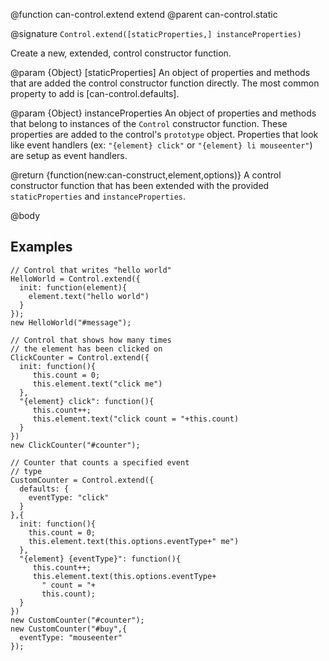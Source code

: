 @function can-control.extend extend
@parent can-control.static

@signature `Control.extend([staticProperties,] instanceProperties)`

Create a new, extended, control constructor 
function. 

@param {Object} [staticProperties] An object of properties and methods that are added the control constructor 
function directly. The most common property to add is [can-control.defaults].

@param {Object} instanceProperties An object of properties and methods that belong to 
instances of the `Control` constructor function. These properties are added to the
control's `prototype` object. Properties that
look like event handlers (ex: `"{element} click"` or `"{element} li mouseenter"`) are setup
as event handlers.

@return {function(new:can-construct,element,options)} A control constructor function that has been
extended with the provided `staticProperties` and `instanceProperties`.

@body

## Examples

    // Control that writes "hello world"
    HelloWorld = Control.extend({
      init: function(element){
        element.text("hello world")  
      }
    });
    new HelloWorld("#message");
    
    // Control that shows how many times
    // the element has been clicked on
    ClickCounter = Control.extend({
      init: function(){
         this.count = 0;
         this.element.text("click me")
      },
      "{element} click": function(){
         this.count++;
         this.element.text("click count = "+this.count)
      }
    })
    new ClickCounter("#counter");
 
    // Counter that counts a specified event
    // type
    CustomCounter = Control.extend({
      defaults: {
        eventType: "click"
      }
    },{
      init: function(){
        this.count = 0;
        this.element.text(this.options.eventType+" me")
      },
      "{element} {eventType}": function(){
         this.count++;
         this.element.text(this.options.eventType+
           " count = "+
           this.count);
      }
    })
    new CustomCounter("#counter");
    new CustomCounter("#buy",{
      eventType: "mouseenter"
    });
    
